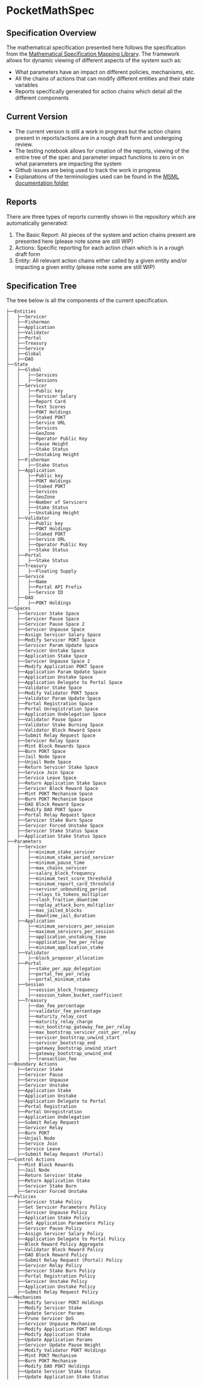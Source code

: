 # PocketMathSpec

## Specification Overview

The mathematical specification presented here follows the specification from the [Mathematical Specification Mapping Library](https://github.com/BlockScience/MSML). The framework allows for dynamic viewing of different aspects of the system such as:

- What parameters have an impact on different policies, mechanisms, etc.
- All the chains of actions that can modify different entities and their state variables
- Reports specifically generated for action chains which detail all the different components

## Current Version

- The current version is still a work in progress but the action chains present in reports/actions are in a rough draft form and undergoing review.
- The testing notebook allows for creation of the reports, viewing of the entire tree of the spec and parameter impact functions to zero in on what parameters are impacting the system
- Github issues are being used to track the work in progress
- Explanations of the terminologies used can be found in the [MSML documentation folder](https://github.com/BlockScience/MSML/tree/main/docs) 

## Reports

There are three types of reports currently shown in the repository which are automatically generated:

1. The Basic Report: All pieces of the system and action chains present are presented here (please note some are still WIP)
2. Actions: Specific reporting for each action chain which is in a rough draft form
3. Entity: All relevant action chains either called by a given entity and/or impacting a given entity (please note some are still WIP)

## Specification Tree

The tree below is all the components of the current specification.

```
├──Entities
│   ├──Servicer
│   ├──Fisherman
│   ├──Application
│   ├──Validator
│   ├──Portal
│   ├──Treasury
│   ├──Service
│   ├──Global
│   ├──DAO
├──State
│   ├──Global
│   │   ├──Services
│   │   ├──Sessions
│   ├──Servicer
│   │   ├──Public key
│   │   ├──Servicer Salary
│   │   ├──Report Card
│   │   ├──Test Scores
│   │   ├──POKT Holdings
│   │   ├──Staked POKT
│   │   ├──Service URL
│   │   ├──Services
│   │   ├──GeoZone
│   │   ├──Operator Public Key
│   │   ├──Pause Height
│   │   ├──Stake Status
│   │   ├──Unstaking Height
│   ├──Fisherman
│   │   ├──Stake Status
│   ├──Application
│   │   ├──Public key
│   │   ├──POKT Holdings
│   │   ├──Staked POKT
│   │   ├──Services
│   │   ├──GeoZone
│   │   ├──Number of Servicers
│   │   ├──Stake Status
│   │   ├──Unstaking Height
│   ├──Validator
│   │   ├──Public key
│   │   ├──POKT Holdings
│   │   ├──Staked POKT
│   │   ├──Service URL
│   │   ├──Operator Public Key
│   │   ├──Stake Status
│   ├──Portal
│   │   ├──Stake Status
│   ├──Treasury
│   │   ├──Floating Supply
│   ├──Service
│   │   ├──Name
│   │   ├──Portal API Prefix
│   │   ├──Service ID
│   ├──DAO
│   │   ├──POKT Holdings
├──Spaces
│   ├──Servicer Stake Space
│   ├──Servicer Pause Space
│   ├──Servicer Pause Space 2
│   ├──Servicer Unpause Space
│   ├──Assign Servicer Salary Space
│   ├──Modify Servicer POKT Space
│   ├──Servicer Param Update Space
│   ├──Servicer Unstake Space
│   ├──Application Stake Space
│   ├──Servicer Unpause Space 2
│   ├──Modify Application POKT Space
│   ├──Application Param Update Space
│   ├──Application Unstake Space
│   ├──Application Delegate to Portal Space
│   ├──Validator Stake Space
│   ├──Modify Validator POKT Space
│   ├──Validator Param Update Space
│   ├──Portal Registration Space
│   ├──Portal Unregistration Space
│   ├──Application Undelegation Space
│   ├──Validator Pause Space
│   ├──Validator Stake Burning Space
│   ├──Validator Block Reward Space
│   ├──Submit Relay Request Space
│   ├──Servicer Relay Space
│   ├──Mint Block Rewards Space
│   ├──Burn POKT Space
│   ├──Jail Node Space
│   ├──Unjail Node Space
│   ├──Return Servicer Stake Space
│   ├──Service Join Space
│   ├──Service Leave Space
│   ├──Return Application Stake Space
│   ├──Servicer Block Reward Space
│   ├──Mint POKT Mechanism Space
│   ├──Burn POKT Mechanism Space
│   ├──DAO Block Reward Space
│   ├──Modify DAO POKT Space
│   ├──Portal Relay Request Space
│   ├──Servicer Stake Burn Space
│   ├──Servicer Forced Unstake Space
│   ├──Servicer Stake Status Space
│   ├──Application Stake Status Space
├──Parameters
│   ├──Servicer
│   │   ├──minimum_stake_servicer
│   │   ├──minimum_stake_period_servicer
│   │   ├──minimum_pause_time
│   │   ├──max_chains_servicer
│   │   ├──salary_block_frequency
│   │   ├──minimum_test_score_threshold
│   │   ├──minimum_report_card_threshold
│   │   ├──servicer_unbounding_period
│   │   ├──relays_to_tokens_multiplier
│   │   ├──slash_fraction_downtime
│   │   ├──replay_attack_burn_multiplier
│   │   ├──max_jailed_blocks
│   │   ├──downtime_jail_duration
│   ├──Application
│   │   ├──minimum_servicers_per_session
│   │   ├──maximum_servicers_per_session
│   │   ├──application_unstaking_time
│   │   ├──application_fee_per_relay
│   │   ├──minimum_application_stake
│   ├──Validator
│   │   ├──block_proposer_allocation
│   ├──Portal
│   │   ├──stake_per_app_delegation
│   │   ├──portal_fee_per_relay
│   │   ├──portal_minimum_stake
│   ├──Session
│   │   ├──session_block_frequency
│   │   ├──session_token_bucket_coefficient
│   ├──Treasury
│   │   ├──dao_fee_percentage
│   │   ├──validator_fee_percentage
│   │   ├──maturity_relay_cost
│   │   ├──maturity_relay_charge
│   │   ├──min_bootstrap_gateway_fee_per_relay
│   │   ├──max_bootstrap_servicer_cost_per_relay
│   │   ├──servicer_bootstrap_unwind_start
│   │   ├──servicer_bootstrap_end
│   │   ├──gateway_bootstrap_unwind_start
│   │   ├──gateway_bootstrap_unwind_end
│   │   ├──transaction_fee
├──Boundary Actions
│   ├──Servicer Stake
│   ├──Servicer Pause
│   ├──Servicer Unpause
│   ├──Servicer Unstake
│   ├──Application Stake
│   ├──Application Unstake
│   ├──Application Delegate to Portal
│   ├──Portal Registration
│   ├──Portal Unregistration
│   ├──Application Undelegation
│   ├──Submit Relay Request
│   ├──Servicer Relay
│   ├──Burn POKT
│   ├──Unjail Node
│   ├──Service Join
│   ├──Service Leave
│   ├──Submit Relay Request (Portal)
├──Control Actions
│   ├──Mint Block Rewards
│   ├──Jail Node
│   ├──Return Servicer Stake
│   ├──Return Application Stake
│   ├──Servicer Stake Burn
│   ├──Servicer Forced Unstake
├──Policies
│   ├──Servicer Stake Policy
│   ├──Set Servicer Parameters Policy
│   ├──Servicer Unpause Policy
│   ├──Application Stake Policy
│   ├──Set Application Parameters Policy
│   ├──Servicer Pause Policy
│   ├──Assign Servicer Salary Policy
│   ├──Application Delegate to Portal Policy
│   ├──Block Reward Policy Aggregate
│   ├──Validator Block Reward Policy
│   ├──DAO Block Reward Policy
│   ├──Submit Relay Request (Portal) Policy
│   ├──Servicer Relay Policy
│   ├──Servicer Stake Burn Policy
│   ├──Portal Registration Policy
│   ├──Servicer Unstake Policy
│   ├──Application Unstake Policy
│   ├──Submit Relay Request Policy
├──Mechanisms
│   ├──Modify Servicer POKT Holdings
│   ├──Modify Servicer Stake
│   ├──Update Servicer Params
│   ├──Prune Servicer QoS
│   ├──Servicer Unpause Mechanism
│   ├──Modify Application POKT Holdings
│   ├──Modify Application Stake
│   ├──Update Application Params
│   ├──Servicer Update Pause Height
│   ├──Modify Validator POKT Holdings
│   ├──Mint POKT Mechanism
│   ├──Burn POKT Mechanism
│   ├──Modify DAO POKT Holdings
│   ├──Update Servicer Stake Status
│   ├──Update Application Stake Status
```
